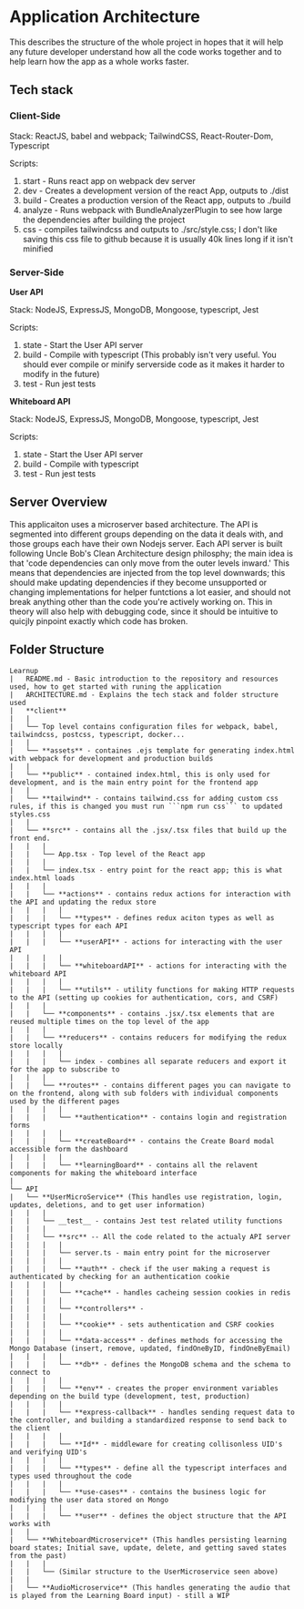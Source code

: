 # Application Architecture

This describes the structure of the whole project in hopes that it will help any future developer understand how all the code works together and to help learn how the app as a whole works faster.

## Tech stack

### Client-Side

Stack: ReactJS, babel and webpack; TailwindCSS, React-Router-Dom, Typescript

Scripts:

1. start - Runs react app on webpack dev server
2. dev - Creates a development version of the react App, outputs to ./dist
3. build - Creates a production version of the React app, outputs to ./build
4. analyze - Runs webpack with BundleAnalyzerPlugin to see how large the dependencies after building the project
5. css - compiles tailwindcss and outputs to ./src/style.css; I don't like saving this css file to github because it is usually 40k lines long if it isn't minified

### Server-Side

**User API**

Stack: NodeJS, ExpressJS, MongoDB, Mongoose, typescript, Jest

Scripts:

1. state - Start the User API server 
2. build - Compile with typescript (This probably isn't very useful. You should ever compile or minify serverside code as it makes it harder to modify in the future)
3. test - Run jest tests

**Whiteboard API**

Stack: NodeJS, ExpressJS, MongoDB, Mongoose, typescript, Jest

Scripts:

1. state - Start the User API server
2. build - Compile with typescript
3. test - Run jest tests

## Server Overview

This applicaiton uses a microserver based architecture. The API is segmented into different groups depending on the data it deals with, and those groups each have their own Nodejs server. Each API server is built following Uncle Bob's Clean Architecture design philosphy; the main idea is that 'code dependencies can only move from the outer levels inward.' This means that dependencies are injected from the top level downwards; this should make updating dependencies if they become unsupported or changing implementations for helper funtctions a lot easier, and should not break anything other than the code you're actively working on. This in theory will also help with debugging code, since it should be intuitive to quicjly pinpoint exactly which code has broken.

## Folder Structure

```
Learnup
|   README.md - Basic introduction to the repository and resources used, how to get started with runing the application
|   ARCHITECTURE.md - Explains the tech stack and folder structure used
|   **client**
|   |
|   └── Top level contains configuration files for webpack, babel, tailwindcss, postcss, typescript, docker...
|   |
|   └── **assets** - containes .ejs template for generating index.html with webpack for development and production builds
|   |
|   └── **public** - contained index.html, this is only used for development, and is the main entry point for the frontend app
|   |
|   └── **tailwind** - contains tailwind.css for adding custom css rules, if this is changed you must run ```npm run css``` to updated styles.css
|   |
|   └── **src** - contains all the .jsx/.tsx files that build up the front end.
|   |   |
|   |   └── App.tsx - Top level of the React app
|   |   |
|   |   └── index.tsx - entry point for the react app; this is what index.html loads
|   |   |
|   |   └── **actions** - contains redux actions for interaction with the API and updating the redux store
|   |   |   |
|   |   |   └── **types** - defines redux aciton types as well as typescript types for each API
|   |   |   |
|   |   |   └── **userAPI** - actions for interacting with the user API
|   |   |   |
|   |   |   └── **whiteboardAPI** - actions for interacting with the whiteboard API
|   |   |   |
|   |   |   └── **utils** - utility functions for making HTTP requests to the API (setting up cookies for authentication, cors, and CSRF)
|   |   |
|   |   └── **components** - contains .jsx/.tsx elements that are reused multiple times on the top level of the app
|   |   |
|   |   └── **reducers** - contains reducers for modifying the redux store locally
|   |   |   |
|   |   |   └── index - combines all separate reducers and export it for the app to subscribe to
|   |   |
|   |   └── **routes** - contains different pages you can navigate to on the frontend, along with sub folders with individual components used by the different pages
|   |   |   |
|   |   |   └── **authentication** - contains login and registration forms
|   |   |   |
|   |   |   └── **createBoard** - contains the Create Board modal accessible form the dashboard
|   |   |   |
|   |   |   └── **learningBoard** - contains all the relavent components for making the whiteboard interface
|
└── API
|   └── **UserMicroService** (This handles use registration, login, updates, deletions, and to get user information)
|   |   |
|   |   └── __test__ - contains Jest test related utility functions
|   |   |
|   |   └── **src** -- All the code related to the actualy API server
|   |   |   |
|   |   |   └── server.ts - main entry point for the microserver
|   |   |   |
|   |   |   └── **auth** - check if the user making a request is authenticated by checking for an authentication cookie
|   |   |   |
|   |   |   └── **cache** - handles cacheing session cookies in redis
|   |   |   |
|   |   |   └── **controllers** - 
|   |   |   |
|   |   |   └── **cookie** - sets authentication and CSRF cookies
|   |   |   |
|   |   |   └── **data-access** - defines methods for accessing the Mongo Database (insert, remove, updated, findOneByID, findOneByEmail)
|   |   |   |
|   |   |   └── **db** - defines the MongoDB schema and the schema to connect to
|   |   |   |
|   |   |   └── **env** - creates the proper environment variables depending on the build type (development, test, production)
|   |   |   |
|   |   |   └── **express-callback** - handles sending request data to the controller, and building a standardized response to send back to the client
|   |   |   |
|   |   |   └── **Id** - middleware for creating collisonless UID's and verifying UID's
|   |   |   |
|   |   |   └── **types** - define all the typescript interfaces and types used throughout the code
|   |   |   |
|   |   |   └── **use-cases** - contains the business logic for modifying the user data stored on Mongo
|   |   |   |
|   |   |   └── **user** - defines the object structure that the API works with
|   |
|   └── **WhiteboardMicroservice** (This handles persisting learning board states; Initial save, update, delete, and getting saved states from the past)
|   |   |
|   |   └── (Similar structure to the UserMicroservice seen above)
|   |
|   └── **AudioMicroservice** (This handles generating the audio that is played from the Learning Board input) - still a WIP
```